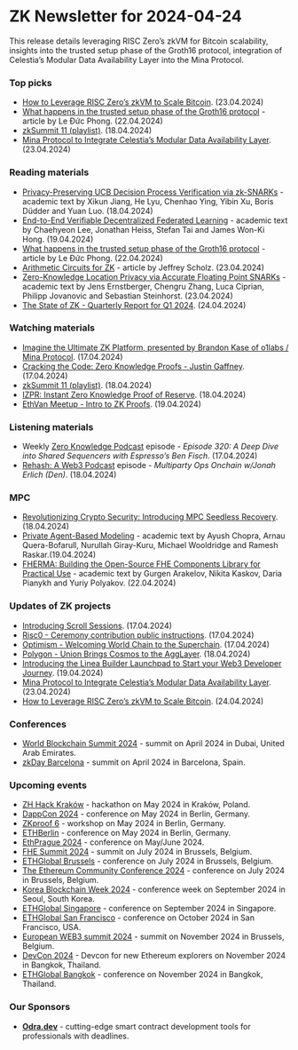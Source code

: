 # ZK Newsletter for 2024-04-24
This release details leveraging RISC Zero’s zkVM for Bitcoin scalability, insights into the trusted setup phase of the Groth16 protocol, integration of Celestia’s Modular Data Availability Layer into the Mina Protocol.

### Top picks
* [How to Leverage RISC Zero’s zkVM to Scale Bitcoin](https://www.risczero.com/blog/how-to-leverage-risc-zeros-zkvm-to-scale-bitcoin). (23.04.2024)
* [What happens in the trusted setup phase of the Groth16 protocol](https://leducphong.medium.com/what-happens-in-the-trusted-setup-phase-of-the-groth16-protocol-0a7764ac8080) - article by Le Đức Phong. (22.04.2024)
* [zkSummit 11 (playlist)](https://www.youtube.com/playlist?list=PLj80z0cJm8QFy2umHqu77a8dbZSqpSH54). (18.04.2024)
* [Mina Protocol to Integrate Celestia’s Modular Data Availability Layer](https://minaprotocol.com/blog/celestia-da-integration). (23.04.2024)

### Reading materials 
* [Privacy-Preserving UCB Decision Process Verification via zk-SNARKs](https://arxiv.org/pdf/2404.12186) - academic text by Xikun Jiang, He Lyu, Chenhao Ying, Yibin Xu, Boris Düdder and Yuan Luo. (18.04.2024)
* [End-to-End Verifiable Decentralized Federated Learning](https://arxiv.org/pdf/2404.12623) - academic text by Chaehyeon Lee, Jonathan Heiss, Stefan Tai and James Won-Ki Hong. (19.04.2024)
* [What happens in the trusted setup phase of the Groth16 protocol](https://leducphong.medium.com/what-happens-in-the-trusted-setup-phase-of-the-groth16-protocol-0a7764ac8080) - article by Le Đức Phong. (22.04.2024)
* [Arithmetic Circuits for ZK](https://www.rareskills.io/post/arithmetic-circuit) - article by Jeffrey Scholz. (23.04.2024)
* [Zero-Knowledge Location Privacy via Accurate Floating Point SNARKs](https://arxiv.org/pdf/2404.14983) - academic text by Jens Ernstberger, Chengru Zhang, Luca Ciprian, Philipp Jovanovic and Sebastian Steinhorst. (23.04.2024)
* [The State of ZK - Quarterly Report for Q1 2024](https://zkv.xyz/the-state-of-zk/). (24.04.2024)

### Watching materials
* [Imagine the Ultimate ZK Platform, presented by Brandon Kase of o1labs / Mina Protocol](https://www.youtube.com/watch?v=dSfKQqTcW0I). (17.04.2024)
* [Cracking the Code: Zero Knowledge Proofs - Justin Gaffney](https://www.youtube.com/watch?v=BnaLs11rRSA). (17.04.2024)
* [zkSummit 11 (playlist)](https://www.youtube.com/playlist?list=PLj80z0cJm8QFy2umHqu77a8dbZSqpSH54). (18.04.2024)
* [IZPR: Instant Zero Knowledge Proof of Reserve](https://www.youtube.com/watch?v=7LOR8ZtBhQ4). (18.04.2024)
* [EthVan Meetup - Intro to ZK Proofs](https://www.youtube.com/watch?v=jUBVx7tmOws). (19.04.2024)

### Listening materials
* Weekly [Zero Knowledge Podcast](https://zeroknowledge.fm/320-2/) episode - *Episode 320: A Deep Dive into Shared Sequencers with Espresso’s Ben Fisch*. (17.04.2024) 
* [Rehash: A Web3 Podcast](https://www.youtube.com/watch?v=ErdxzFt1rEo) episode - *Multiparty Ops Onchain w/Jonah Erlich (Den)*. (18.04.2024) 

### MPC
* [Revolutionizing Crypto Security: Introducing MPC Seedless Recovery](https://medium.com/@theconnecterofficial/revolutionizing-crypto-security-introducing-mpc-seedless-recovery-e82055ea1520). (18.04.2024)
* [Private Agent-Based Modeling](https://arxiv.org/pdf/2404.12983) - academic text by Ayush Chopra, Arnau Quera-Bofarull, Nurullah Giray-Kuru, Michael Wooldridge and Ramesh Raskar.(19.04.2024)
* [FHERMA: Building the Open-Source FHE Components Library for Practical Use](https://eprint.iacr.org/2024/612.pdf) - academic text by Gurgen Arakelov, Nikita Kaskov, Daria Pianykh and Yuriy Polyakov. (22.04.2024)

### Updates of ZK projects
* [Introducing Scroll Sessions](https://scroll.io/blog/introducing-scroll-sessions). (17.04.2024)
* [Risc0 - Ceremony contribution public instructions](https://www.risczero.com/blog/ceremony-contribution-public-instructions). (17.04.2024)
* [Optimism - Welcoming World Chain to the Superchain](https://optimism.mirror.xyz/I4OlaW1XCW55FAsS0_S8uUqVz3wLZ-fS-4_f5vuWGEk). (17.04.2024)
* [Polygon - Union Brings Cosmos to the AggLayer](https://polygon.technology/blog/union-brings-cosmos-to-the-agglayer). (18.04.2024)
* [Introducing the Linea Builder Launchpad to Start your Web3 Developer Journey](https://linea.mirror.xyz/awFpUNXs6SSmqmNZHq_IkBWEHKUkHXBrKuap0SxvX0I). (19.04.2024)
* [Mina Protocol to Integrate Celestia’s Modular Data Availability Layer](https://minaprotocol.com/blog/celestia-da-integration). (23.04.2024)
* [How to Leverage RISC Zero’s zkVM to Scale Bitcoin](https://www.risczero.com/blog/how-to-leverage-risc-zeros-zkvm-to-scale-bitcoin). (24.04.2024)

### Conferences
* [World Blockchain Summit 2024](https://www.worldblockchainsummit.com/dxb-apr-24) - summit on April 2024 in Dubai, United Arab Emirates.
* [zkDay Barcelona](https://zkbarcelona.xyz/) - summit on April 2024 in Barcelona, Spain.

### Upcoming events
* [ZH Hack Kraków](https://www.zkkrakow.com/) - hackathon on May 2024 in Kraków, Poland.
* [DappCon 2024](https://www.dappcon.io/) - conference on May 2024 in Berlin, Germany. 
* [ZKproof 6](https://zkproof.org/events/zkproof-6-berlin/) - workshop on May 2024 in Berlin, Germany. 
* [ETHBerlin](https://ethberlin.org/) - conference on May 2024 in Berlin, Germany.
* [EthPrague 2024](https://ethprague.com/) - conference on May/June 2024.
* [FHE Summit 2024](https://twitter.com/FHEOnchain/status/1777666116455911823/photo/1/) - summit on July 2024 in Brussels, Belgium. 
* [ETHGlobal Brussels](https://ethglobal.com/events/brussels) - conference on July 2024 in Brussels, Belgium. 
* [The Ethereum Community Conference 2024](https://ethcc.io/) - conference on July 2024 in Brussels, Belgium. 
* [Korea Blockchain Week 2024](https://koreablockchainweek.com/) - conference week on September 2024 in Seoul, South Korea.
* [ETHGlobal Singapore](https://ethglobal.com/events/singapore2024) - conference on September 2024 in Singapore.
* [ETHGlobal San Francisco](https://ethglobal.com/events/sanfrancisco2024) - conference on October 2024 in San Francisco, USA.
* [European WEB3 summit 2024](https://www.web3eurosummit.eu/) - summit on November 2024 in Brussels, Belgium.
* [DevCon 2024](https://devcon.org/) - Devcon for new Ethereum explorers on November 2024 in Bangkok, Thailand.
* [ETHGlobal Bangkok](https://ethglobal.com/events/bangkok) - conference on November 2024 in Bangkok, Thailand. 

### Our Sponsors
* **[Odra.dev](https://odra.dev)** - cutting-edge smart contract development tools for professionals with deadlines.
